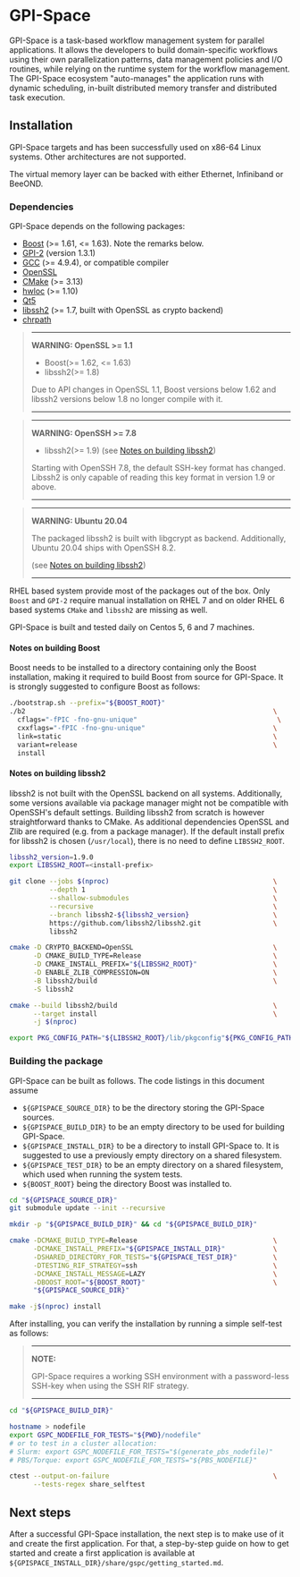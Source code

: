 # GPI-Space

GPI-Space is a task-based workflow management system for parallel
applications. It allows the developers to build domain-specific
workflows using their own parallelization patterns, data management
policies and I/O routines, while relying on the runtime system for the
workflow management. The GPI-Space ecosystem "auto-manages" the
application runs with dynamic scheduling, in-built distributed memory
transfer and distributed task execution.

## Installation
GPI-Space targets and has been successfully used on x86-64 Linux
systems. Other architectures are not supported.

The virtual memory layer can be backed with either Ethernet,
Infiniband or BeeOND.

### Dependencies
GPI-Space depends on the following packages:

* [Boost](https://boost.org) (>= 1.61, <= 1.63). Note the remarks below.
* [GPI-2](https://github.com/cc-hpc-itwm/GPI-2) (version 1.3.1)
* [GCC](https://gcc.gnu.org/) (>= 4.9.4), or compatible compiler
* [OpenSSL](https://www.openssl.org/)
* [CMake](https://cmake.org/) (>= 3.13)
* [hwloc](https://www.open-mpi.org/projects/hwloc/) (>= 1.10)
* [Qt5](https://www.qt.io/)
* [libssh2](https://www.libssh2.org/) (>= 1.7, built with OpenSSL as crypto backend)
* [chrpath](https://tracker.debian.org/pkg/chrpath)

> ---
> **WARNING: OpenSSL >= 1.1**
>
> * Boost(>= 1.62, <= 1.63)
> * libssh2(>= 1.8)
>
> Due to API changes in OpenSSL 1.1, Boost versions below 1.62 and libssh2 versions
> below 1.8 no longer compile with it.
>
> ---

> ---
> **WARNING: OpenSSH >= 7.8**
>
> * libssh2(>= 1.9) (see [Notes on building libssh2](#notes-on-building-libssh2))
>
> Starting with OpenSSH 7.8, the default SSH-key format has changed.
> Libssh2 is only capable of reading this key format in version 1.9 or above.
>
> ---

> ---
> **WARNING: Ubuntu 20.04**
>
> The packaged libssh2 is built with libgcrypt as backend.
> Additionally, Ubuntu 20.04 ships with OpenSSH 8.2.
>
> (see [Notes on building libssh2](#notes-on-building-libssh2))
>
> ---

RHEL based system provide most of the packages out of the box. Only
`Boost` and `GPI-2` require manual installation on RHEL 7 and on older
RHEL 6 based systems `CMake` and `libssh2` are missing as well.

GPI-Space is built and tested daily on Centos 5, 6 and 7 machines.

#### Notes on building Boost
Boost needs to be installed to a directory containing only the Boost
installation, making it required to build Boost from source for
GPI-Space. It is strongly suggested to configure Boost as follows:

```bash
./bootstrap.sh --prefix="${BOOST_ROOT}"
./b2                                                              \
  cflags="-fPIC -fno-gnu-unique"                                   \
  cxxflags="-fPIC -fno-gnu-unique"                                \
  link=static                                                     \
  variant=release                                                 \
  install
```

#### Notes on building libssh2

libssh2 is not built with the OpenSSL backend on all systems.
Additionally, some versions available via package manager might not be compatible with OpenSSH's
default settings.
Building libssh2 from scratch is however straightforward thanks to
CMake.
As additional dependencies OpenSSL and Zlib are required (e.g. from a package manager).
If the default install prefix for libssh2 is chosen (`/usr/local`), there is
no need to define `LIBSSH2_ROOT`.

```bash
libssh2_version=1.9.0
export LIBSSH2_ROOT=<install-prefix>

git clone --jobs $(nproc)                                         \
          --depth 1                                               \
          --shallow-submodules                                    \
          --recursive                                             \
          --branch libssh2-${libssh2_version}                     \
          https://github.com/libssh2/libssh2.git                  \
          libssh2

cmake -D CRYPTO_BACKEND=OpenSSL                                   \
      -D CMAKE_BUILD_TYPE=Release                                 \
      -D CMAKE_INSTALL_PREFIX="${LIBSSH2_ROOT}"                   \
      -D ENABLE_ZLIB_COMPRESSION=ON                               \
      -B libssh2/build                                            \
      -S libssh2

cmake --build libssh2/build                                       \
      --target install                                            \
      -j $(nproc)

export PKG_CONFIG_PATH="${LIBSSH2_ROOT}/lib/pkgconfig"${PKG_CONFIG_PATH:+:${PKG_CONFIG_PATH}}
```

### Building the package
GPI-Space can be built as follows. The code listings in this document
assume

- `${GPISPACE_SOURCE_DIR}` to be the directory storing the GPI-Space
  sources.
- `${GPISPACE_BUILD_DIR}` to be an empty directory to be used for
  building GPI-Space.
- `${GPISPACE_INSTALL_DIR}` to be a directory to install GPI-Space
  to. It is suggested to use a previously empty directory on a shared
  filesystem.
- `${GPISPACE_TEST_DIR}` to be an empty directory on a shared
  filesystem, which used when running the system tests.
- `${BOOST_ROOT}` being the directory Boost was installed to.

```bash
cd "${GPISPACE_SOURCE_DIR}"
git submodule update --init --recursive

mkdir -p "${GPISPACE_BUILD_DIR}" && cd "${GPISPACE_BUILD_DIR}"

cmake -DCMAKE_BUILD_TYPE=Release                                  \
      -DCMAKE_INSTALL_PREFIX="${GPISPACE_INSTALL_DIR}"            \
      -DSHARED_DIRECTORY_FOR_TESTS="${GPISPACE_TEST_DIR}"         \
      -DTESTING_RIF_STRATEGY=ssh                                  \
      -DCMAKE_INSTALL_MESSAGE=LAZY                                \
      -DBOOST_ROOT="${BOOST_ROOT}"                                \
      "${GPISPACE_SOURCE_DIR}"

make -j$(nproc) install
```

After installing, you can verify the installation by running a simple
self-test as follows:

> ---
> **NOTE:**
>
> GPI-Space requires a working SSH environment with a password-less
> SSH-key when using the SSH RIF strategy.
>
> ---

```bash
cd "${GPISPACE_BUILD_DIR}"

hostname > nodefile
export GSPC_NODEFILE_FOR_TESTS="${PWD}/nodefile"
# or to test in a cluster allocation:
# Slurm: export GSPC_NODEFILE_FOR_TESTS="$(generate_pbs_nodefile)"
# PBS/Torque: export GSPC_NODEFILE_FOR_TESTS="${PBS_NODEFILE}"

ctest --output-on-failure                                         \
      --tests-regex share_selftest
```

## Next steps
After a successful GPI-Space installation, the next step is to make
use of it and create the first application. For that, a step-by-step
guide on how to get started and create a first application is
available at `${GPISPACE_INSTALL_DIR}/share/gspc/getting_started.md`.
